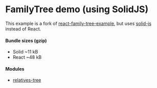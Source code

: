 # FamilyTree demo (using SolidJS)

This example is a fork of [react-family-tree-example](https://github.com/SanichKotikov/react-family-tree-example),
but uses [solid-js](https://github.com/ryansolid/solid) instead of React.

#### Bundle sizes (gzip)

* Solid ~11 kB
* React ~48 kB

#### Modules

* [relatives-tree](https://www.npmjs.com/package/relatives-tree)
